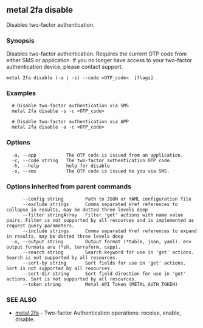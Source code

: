 ## metal 2fa disable

Disables two-factor authentication.

### Synopsis

Disables two-factor authentication. Requires the current OTP code from either SMS or application. If you no longer have access to your two-factor authentication device, please contact support.

```
metal 2fa disable (-a | -s) --code <OTP_code>  [flags]
```

### Examples

```
  # Disable two-factor authentication via SMS
  metal 2fa disable -s -c <OTP_code>

  # Disable two-factor authentication via APP
  metal 2fa disable -a -c <OTP_code>
```

### Options

```
  -a, --app           The OTP code is issued from an application.
  -c, --code string   The two-factor authentication OTP code.
  -h, --help          help for disable
  -s, --sms           The OTP code is issued to you via SMS.
```

### Options inherited from parent commands

```
      --config string        Path to JSON or YAML configuration file
      --exclude strings      Comma separated Href references to collapse in results, may be dotted three levels deep
      --filter stringArray   Filter 'get' actions with name value pairs. Filter is not supported by all resources and is implemented as request query parameters.
      --include strings      Comma separated Href references to expand in results, may be dotted three levels deep
  -o, --output string        Output format (*table, json, yaml). env output formats are (*sh, terraform, capp).
      --search string        Search keyword for use in 'get' actions. Search is not supported by all resources.
      --sort-by string       Sort fields for use in 'get' actions. Sort is not supported by all resources.
      --sort-dir string      Sort field direction for use in 'get' actions. Sort is not supported by all resources.
      --token string         Metal API Token (METAL_AUTH_TOKEN)
```

### SEE ALSO

* [metal 2fa](metal_2fa.md)	 - Two-factor Authentication operations: receive, enable, disable.

